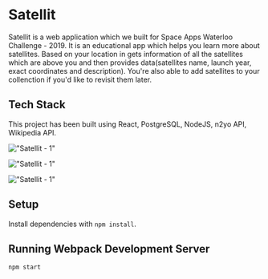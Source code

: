 # Satellit

Satellit is a web application which we built for Space Apps Waterloo Challenge - 2019. It is an educational app which helps you learn more about satellites. Based on your location in gets information of all the satellites which are above you and then provides data(satellites name, launch year, exact coordinates and description). You're also able to add satellites to your collenction if you'd like to revisit them later.

## Tech Stack

This project has been built using React, PostgreSQL, NodeJS, n2yo API, Wikipedia API.


!["Satellit - 1"](https://github.com/arturaszuta/satellite-go/screenshots/satellit1.png)

!["Satellit - 1"](https://github.com/arturaszuta/satellite-go/screenshots/satellit2.png)

!["Satellit - 1"](https://github.com/arturaszuta/satellite-go/screenshots/satellit3.png)

## Setup

Install dependencies with `npm install`.

## Running Webpack Development Server

```sh
npm start
```


